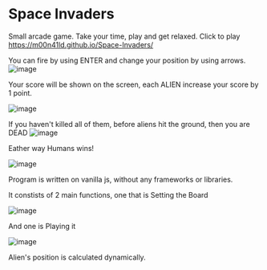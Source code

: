 # Space Invaders
Small arcade game. 
Take your time, play and get relaxed. 
Click to play https://m00n41ld.github.io/Space-Invaders/

You can fire by using ENTER and change your position by using arrows.
![image](https://user-images.githubusercontent.com/105647939/221400941-445a4910-dfd6-430c-b1b4-292190b1009b.png)

Your score will be shown on the screen, each ALIEN increase your score by 1 point.

![image](https://user-images.githubusercontent.com/105647939/221400999-c2c005b8-49f0-4f01-a9ae-af375ca0dacc.png)

If you haven't killed all of them, before aliens hit the ground, then you are DEAD 
![image](https://user-images.githubusercontent.com/105647939/221401072-0cbd4ff8-7edb-48f0-905f-421fe8202ccd.png)

Eather way Humans wins!

![image](https://user-images.githubusercontent.com/105647939/221401107-f63241aa-4440-4dbd-aac3-7ce775345e9b.png)


Program is written on vanilla js, without any frameworks or libraries.

It constists of 2 main functions, one that is Setting the Board

![image](https://user-images.githubusercontent.com/105647939/221401720-c8c7a04c-b07e-4de3-a12f-0f8131d65691.png)

And one is Playing it

![image](https://user-images.githubusercontent.com/105647939/221401754-82a55f1f-fcab-411e-a5bd-0b135ede43c0.png)

Alien's position is calculated dynamically.
